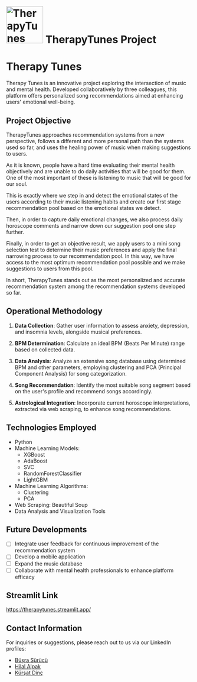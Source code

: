 # <img src="https://github.com/kursatdinc/TherapyTunes/blob/main/images/theraphytunes_logo.jpeg" alt="TherapyTunes logo" width="100" height="100"> TherapyTunes Project
# Therapy Tunes

Therapy Tunes is an innovative project exploring the intersection of music and mental health. Developed collaboratively by three colleagues, this platform offers personalized song recommendations aimed at enhancing users' emotional well-being.

## Project Objective

TherapyTunes approaches recommendation systems from a new perspective, follows a different and more personal path than the systems used so far, and uses the healing power of music when making suggestions to users.

As it is known, people have a hard time evaluating their mental health objectively and are unable to do daily activities that will be good for them. One of the most important of these is listening to music that will be good for our soul.

This is exactly where we step in and detect the emotional states of the users according to their music listening habits and create our first stage recommendation pool based on the emotional states we detect.

Then, in order to capture daily emotional changes, we also process daily horoscope comments and narrow down our suggestion pool one step further.

Finally, in order to get an objective result, we apply users to a mini song selection test to determine their music preferences and apply the final narrowing process to our recommendation pool. In this way, we have access to the most optimum recommendation pool possible and we make suggestions to users from this pool.

In short, TherapyTunes stands out as the most personalized and accurate recommendation system among the recommendation systems developed so far.

## Operational Methodology

1. **Data Collection**: Gather user information to assess anxiety, depression, and insomnia levels, alongside musical preferences.

2. **BPM Determination**: Calculate an ideal BPM (Beats Per Minute) range based on collected data.

3. **Data Analysis**: Analyze an extensive song database using determined BPM and other parameters, employing clustering and PCA (Principal Component Analysis) for song categorization.

4. **Song Recommendation**: Identify the most suitable song segment based on the user's profile and recommend songs accordingly.

5. **Astrological Integration**: Incorporate current horoscope interpretations, extracted via web scraping, to enhance song recommendations.

## Technologies Employed

- Python
- Machine Learning Models:
  - XGBoost
  - AdaBoost
  - SVC
  - RandomForestClassifier
  - LightGBM
- Machine Learning Algorithms:
  - Clustering
  - PCA
- Web Scraping: Beautiful Soup
- Data Analysis and Visualization Tools

## Future Developments

- [ ] Integrate user feedback for continuous improvement of the recommendation system
- [ ] Develop a mobile application
- [ ] Expand the music database
- [ ] Collaborate with mental health professionals to enhance platform efficacy

## Streamlit Link

https://therapytunes.streamlit.app/

## Contact Information

For inquiries or suggestions, please reach out to us via our LinkedIn profiles:

- [Büşra Sürücü](https://www.linkedin.com/in/busrasurucu/)
- [Hilal Alpak](https://www.linkedin.com/in/hilal-alpak/)
- [Kürşat Dinç](https://www.linkedin.com/in/kursatdinc/)
